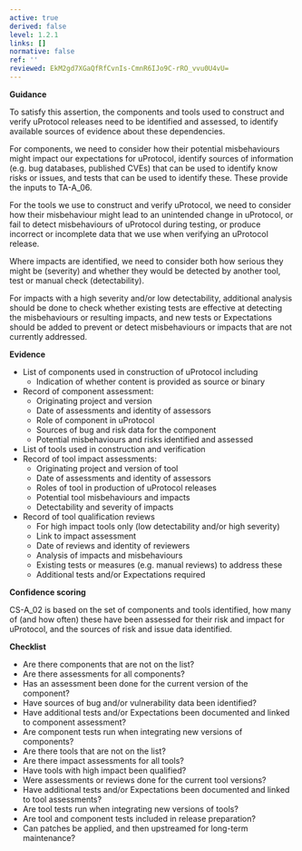 ```yaml
---
active: true
derived: false
level: 1.2.1
links: []
normative: false
ref: ''
reviewed: EkM2gd7XGaQfRfCvnIs-CmnR6IJo9C-rRO_vvu0U4vU=
---
```


**Guidance**

To satisfy this assertion, the components and tools used to construct and verify
uProtocol releases need to be identified and assessed, to identify available sources
of evidence about these dependencies.

For components, we need to consider how their potential misbehaviours might
impact our expectations for uProtocol, identify sources of information (e.g. bug
databases, published CVEs) that can be used to identify know risks or issues,
and tests that can be used to identify these. These provide the inputs to
TA-A_06.

For the tools we use to construct and verify uProtocol, we need to consider how
their misbehaviour might lead to an unintended change in uProtocol, or fail to detect
misbehaviours of uProtocol during testing, or produce incorrect or incomplete data
that we use when verifying an uProtocol release.

Where impacts are identified, we need to consider both how serious they might be
(severity) and whether they would be detected by another tool, test or manual
check (detectability).

For impacts with a high severity and/or low detectability, additional analysis
should be done to check whether existing tests are effective at detecting the
misbehaviours or resulting impacts, and new tests or Expectations should be added
to prevent or detect misbehaviours or impacts that are not currently addressed.

**Evidence**

- List of components used in construction of uProtocol including
    - Indication of whether content is provided as source or binary
- Record of component assessment:
    - Originating project and version
    - Date of assessments and identity of assessors
    - Role of component in uProtocol
    - Sources of bug and risk data for the component
    - Potential misbehaviours and risks identified and assessed
- List of tools used in construction and verification
- Record of tool impact assessments:
    - Originating project and version of tool
    - Date of assessments and identity of assessors
    - Roles of tool in production of uProtocol releases
    - Potential tool misbehaviours and impacts
    - Detectability and severity of impacts
- Record of tool qualification reviews
    - For high impact tools only (low detectability and/or high severity)
    - Link to impact assessment
    - Date of reviews and identity of reviewers
    - Analysis of impacts and misbehaviours
    - Existing tests or measures (e.g. manual reviews) to address these
    - Additional tests and/or Expectations required

**Confidence scoring**

CS-A_02 is based on the set of components and tools identified, how many of
(and how often) these have been assessed for their risk and impact for uProtocol, and
the sources of risk and issue data identified.

**Checklist**

- Are there components that are not on the list?
- Are there assessments for all components?
- Has an assessment been done for the current version of the component?
- Have sources of bug and/or vulnerability data been identified?
- Have additional tests and/or Expectations been documented and linked to
  component assessment?
- Are component tests run when integrating new versions of components?
- Are there tools that are not on the list?
- Are there impact assessments for all tools?
- Have tools with high impact been qualified?
- Were assessments or reviews done for the current tool versions?
- Have additional tests and/or Expectations been documented and linked to
  tool assessments?
- Are tool tests run when integrating new versions of tools?
- Are tool and component tests included in release preparation?
- Can patches be applied, and then upstreamed for long-term maintenance?
